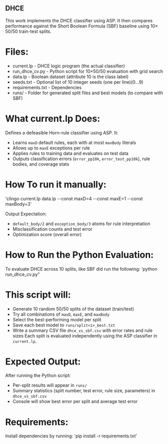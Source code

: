 ## DHCE
This work implements the DHCE classifier using ASP. It then compares performance against the Short Boolean Formula (SBF) baseline using 10× 50/50 train-test splits.

# Files:
- current.lp        - DHCE logic program (the actual classifier)
- run_dhce_cv.py    - Python script for 10×50/50 evaluation with grid search
- data.lp           - Boolean dataset (attribute 10 is the class label)
- seeds.txt         - Optional list of 10 integer seeds (one per line)(0...9)
- requirements.txt  - Dependencies
- runs/             - Folder for generated split files and best models (to compare with SBF)

# What current.lp Does:
Defines a defeasible Horn-rule classifier using ASP. It:
- Learns `maxD` default rules, each with at most `maxBody` literals
- Allows up to `maxE` exceptions per rule
- Applies rules to training data and evaluates on test data
- Outputs classification errors (`error_pp10k`, `error_test_pp10k`), rule bodies, and coverage stats

# How To run it manually:
'clingo current.lp data.lp --const maxD=4 --const maxE=1 --const maxBody=3'

Output Expectation:
- `default_body/2` and `exception_body/3` atoms for rule interpretation
- Misclassification counts and test error
- Optimization score (overall error)

# How to Run the Python Evaluation:
To evaluate DHCE across 10 splits, like SBF did run the following:
  'python run_dhce_cv.py"

# This script will:
- Generate 10 random 50/50 splits of the dataset (train/test)
- Try all combinations of `maxD`, `maxE`, and `maxBody`
- Select the best-performing model per split
- Save each best model to `runs/split<i>_best.txt`
- Write a summary CSV file `dhce_vs_sbf.csv` with error rates and rule sizes
Each split is evaluated independently using the ASP classifier in `current.lp`.

# Expected Output:
After running the Python script:
- Per-split results will appear in `runs/`
- Summary statistics (split number, test error, rule size, parameters) in `dhce_vs_sbf.csv`
- Console will show best error per split and average test error

# Requirements:
Install dependencies by running:
'pip install -r requirements.txt'



